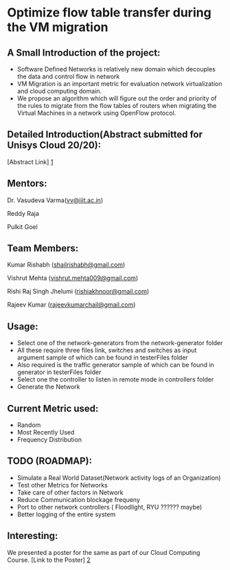 Optimize flow table transfer during the VM migration
====================================================

A Small Introduction of the project:
-----------------------------------
* Software Defined Networks is relatively new domain which decouples the data and control flow in network
* VM Migration is an important metric for evaluation network virtualization and cloud computing domain.
* We propose an algorithm which will figure out the order and priority of the rules to migrate from the flow tables of routers when migrating the Virtual Machines in a network using OpenFlow protocol.

Detailed Introduction(Abstract submitted for Unisys Cloud 20/20):
----------------------------------------------------------------
[Abstract Link] [1]






Mentors:    
--------
Dr. Vasudeva Varma(vv@iiit.ac.in)

Reddy Raja

Pulkit Goel


Team Members: 
-------------
Kumar Rishabh (shailrishabh@gmail.com)

Vishrut Mehta (vishrut.mehta009@gmail.com)

Rishi Raj Singh Jhelumi (rishiakhnoor@gmail.com)

Rajeev Kumar (rajeevkumarchail@gmail.com)




Usage:
------

* Select one of the network-generators from the network-generator folder
* All these require three files link, switches and switches as input argument sample of which can be found in testerFiles folder
* Also required is the traffic generator sample of which can be found in generator in testerFiles folder
* Select one the controller to listen in remote mode in controllers folder
* Generate the Network 



Current Metric used:
--------------------

* Random
* Most Recently Used
* Frequency Distribution


TODO (ROADMAP):
---------------

* Simulate a Real World Dataset(Network activity logs of an Organization)
* Test other Metrics for Networks
* Take care of other factors in Network 
* Reduce Communication blockage frequeny
* Port to other network controllers ( Floodlight, RYU ?????? maybe)
* Better logging of the entire system


Interesting:
------------

We presented a poster for the same as part of our Cloud Computing Course. 
[Link to the Poster] [2]




[1]: https://dl.dropboxusercontent.com/u/37587724/abstract.pdf "Abstract Link" 
[2]: https://dl.dropboxusercontent.com/u/37587724/Group05_new.pdf "Link to the Poster"
